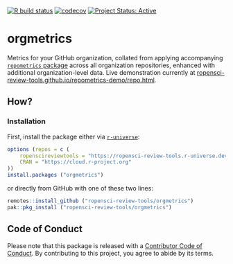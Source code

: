 <!-- badges: start -->

[![R build
status](https://github.com/ropensci-review-tools/orgmetrics/workflows/R-CMD-check.yaml/badge.svg)](https://github.com/ropensci-review-tools/orgmetrics/actions?query=workflow%3AR-CMD-check.yaml)
[![codecov](https://codecov.io/gh/ropensci-review-tools/orgmetrics/branch/main/graph/badge.svg)](https://app.codecov.io/gh/ropensci-review-tools/orgmetrics)
[![Project Status:
Active](https://www.repostatus.org/badges/latest/active.svg)](https://www.repostatus.org/#active)
<!-- badges: end -->

# orgmetrics

Metrics for your GitHub organization, collated from applying accompanying
[`repometrics` package](https://github.com/ropensci-review-tools/repometrics)
across all organization repositories, enhanced with additional
organization-level data. Live demonstration currently at
[ropensci-review-tools.github.io/repometrics-demo/repo.html](https://ropensci-review-tools.github.io/repometrics-demo/repo.html).

## How?

### Installation

First, install the package either via [`r-universe`](https://r-universe.dev):

``` r
options (repos = c (
    ropenscireviewtools = "https://ropensci-review-tools.r-universe.dev",
    CRAN = "https://cloud.r-project.org"
))
install.packages ("orgmetrics")
```
or directly from GitHub with one of these two lines:

``` r
remotes::install_github ("ropensci-review-tools/orgmetrics")
pak::pkg_install ("ropensci-review-tools/orgmetrics")
```

## Code of Conduct

Please note that this package is released with a [Contributor Code of
Conduct](https://ropensci.org/code-of-conduct/). By contributing to this
project, you agree to abide by its terms.
